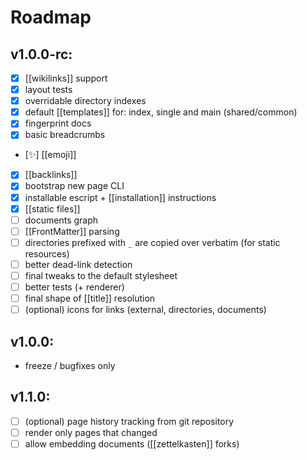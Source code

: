 # Roadmap

## v1.0.0-rc:

  - [x] [[wikilinks]] support
  - [x] layout tests
  - [x] overridable directory indexes
  - [x] default [[templates]] for: index, single and main (shared/common)
  - [x] fingerprint docs
  - [x] basic breadcrumbs
  - [:sparkles:] [[emoji]]
  - [x] [[backlinks]]
  - [x] bootstrap new page CLI
  - [x] installable escript + [[installation]] instructions
  - [x] [[static files]]
  - [ ] documents graph
  - [ ] [[FrontMatter]] parsing
  - [ ] directories prefixed with `_` are copied over verbatim (for static
    resources)
  - [ ] better dead-link detection
  - [ ] final tweaks to the default stylesheet
  - [ ] better tests (+ renderer)
  - [ ] final shape of [[title]] resolution
  - [ ] (optional) icons for links (external, directories, documents)

## v1.0.0:

  - freeze / bugfixes only

## v1.1.0:

  - [ ] (optional) page history tracking from git repository
  - [ ] render only pages that changed
  - [ ] allow embedding documents ([[zettelkasten]] forks)
